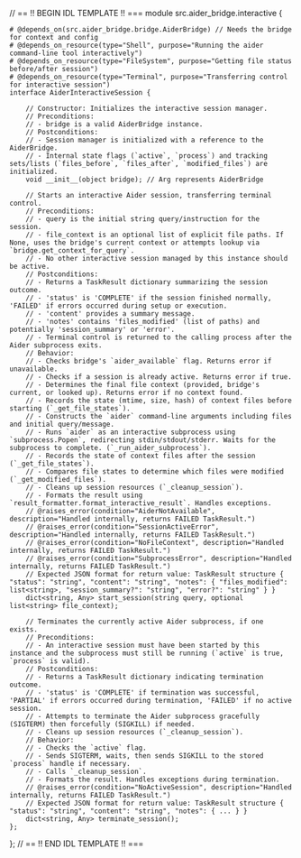 // == !! BEGIN IDL TEMPLATE !! ===
module src.aider_bridge.interactive {

    # @depends_on(src.aider_bridge.bridge.AiderBridge) // Needs the bridge for context and config
    # @depends_on_resource(type="Shell", purpose="Running the aider command-line tool interactively")
    # @depends_on_resource(type="FileSystem", purpose="Getting file status before/after session")
    # @depends_on_resource(type="Terminal", purpose="Transferring control for interactive session")
    interface AiderInteractiveSession {

        // Constructor: Initializes the interactive session manager.
        // Preconditions:
        // - bridge is a valid AiderBridge instance.
        // Postconditions:
        // - Session manager is initialized with a reference to the AiderBridge.
        // - Internal state flags (`active`, `process`) and tracking sets/lists (`files_before`, `files_after`, `modified_files`) are initialized.
        void __init__(object bridge); // Arg represents AiderBridge

        // Starts an interactive Aider session, transferring terminal control.
        // Preconditions:
        // - query is the initial string query/instruction for the session.
        // - file_context is an optional list of explicit file paths. If None, uses the bridge's current context or attempts lookup via `bridge.get_context_for_query`.
        // - No other interactive session managed by this instance should be active.
        // Postconditions:
        // - Returns a TaskResult dictionary summarizing the session outcome.
        // - 'status' is 'COMPLETE' if the session finished normally, 'FAILED' if errors occurred during setup or execution.
        // - 'content' provides a summary message.
        // - 'notes' contains 'files_modified' (list of paths) and potentially 'session_summary' or 'error'.
        // - Terminal control is returned to the calling process after the Aider subprocess exits.
        // Behavior:
        // - Checks bridge's `aider_available` flag. Returns error if unavailable.
        // - Checks if a session is already active. Returns error if true.
        // - Determines the final file context (provided, bridge's current, or looked up). Returns error if no context found.
        // - Records the state (mtime, size, hash) of context files before starting (`_get_file_states`).
        // - Constructs the `aider` command-line arguments including files and initial query/message.
        // - Runs `aider` as an interactive subprocess using `subprocess.Popen`, redirecting stdin/stdout/stderr. Waits for the subprocess to complete. (`_run_aider_subprocess`).
        // - Records the state of context files after the session (`_get_file_states`).
        // - Compares file states to determine which files were modified (`_get_modified_files`).
        // - Cleans up session resources (`_cleanup_session`).
        // - Formats the result using `result_formatter.format_interactive_result`. Handles exceptions.
        // @raises_error(condition="AiderNotAvailable", description="Handled internally, returns FAILED TaskResult.")
        // @raises_error(condition="SessionActiveError", description="Handled internally, returns FAILED TaskResult.")
        // @raises_error(condition="NoFileContext", description="Handled internally, returns FAILED TaskResult.")
        // @raises_error(condition="SubprocessError", description="Handled internally, returns FAILED TaskResult.")
        // Expected JSON format for return value: TaskResult structure { "status": "string", "content": "string", "notes": { "files_modified": list<string>, "session_summary?": "string", "error?": "string" } }
        dict<string, Any> start_session(string query, optional list<string> file_context);

        // Terminates the currently active Aider subprocess, if one exists.
        // Preconditions:
        // - An interactive session must have been started by this instance and the subprocess must still be running (`active` is true, `process` is valid).
        // Postconditions:
        // - Returns a TaskResult dictionary indicating termination outcome.
        // - 'status' is 'COMPLETE' if termination was successful, 'PARTIAL' if errors occurred during termination, 'FAILED' if no active session.
        // - Attempts to terminate the Aider subprocess gracefully (SIGTERM) then forcefully (SIGKILL) if needed.
        // - Cleans up session resources (`_cleanup_session`).
        // Behavior:
        // - Checks the `active` flag.
        // - Sends SIGTERM, waits, then sends SIGKILL to the stored `process` handle if necessary.
        // - Calls `_cleanup_session`.
        // - Formats the result. Handles exceptions during termination.
        // @raises_error(condition="NoActiveSession", description="Handled internally, returns FAILED TaskResult.")
        // Expected JSON format for return value: TaskResult structure { "status": "string", "content": "string", "notes": { ... } }
        dict<string, Any> terminate_session();
    };
};
// == !! END IDL TEMPLATE !! ===
